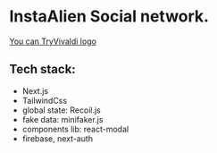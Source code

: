  # InstaAlien Social network.
 [You can Try](https://inst-clone-plum.vercel.app/)[Vivaldi logo](https://m.media-amazon.com/images/M/MV5BYWM3ODNlNzEtNDllYS00MzEwLWFhNmEtMTY5MmY3YzU1ZTkwXkEyXkFqcGdeQXVyNTg5OTk5ODk@._V1_.jpg)
 
 
 
## Tech stack:
- Next.js
- TailwindCss
- global state: Recoil.js
- fake data: minifaker.js
- components lib: react-modal
- firebase, next-auth
